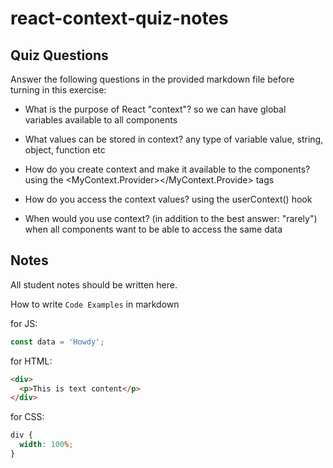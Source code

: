 # react-context-quiz-notes

## Quiz Questions

Answer the following questions in the provided markdown file before turning in this exercise:

- What is the purpose of React "context"?
  so we can have global variables available to all components

- What values can be stored in context?
  any type of variable value, string, object, function etc

- How do you create context and make it available to the components?
  using the <MyContext.Provider></MyContext.Provide> tags

- How do you access the context values?
  using the userContext() hook

- When would you use context? (in addition to the best answer: "rarely")
  when all components want to be able to access the same data

## Notes

All student notes should be written here.

How to write `Code Examples` in markdown

for JS:

```javascript
const data = 'Howdy';
```

for HTML:

```html
<div>
  <p>This is text content</p>
</div>
```

for CSS:

```css
div {
  width: 100%;
}
```
